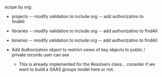 scope by org:
  - projects
     -- modify validation to include org
     -- add authorizatino to findAll
  - libraries
     -- modify validation to include org
     -- add authorizatino to findAll
  - binaries
     -- modify validation to include org
     -- add authorizatino to findAll

- Add Authorization object to restrict views of key objects to public
   / private records user can see
   - This is already implemented for the Resolvers class... consider if
     we want to build a SAAS groups model here or not.
 